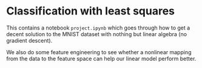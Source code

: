 # Classification with least squares

This contains a notebook `project.ipynb` which goes through how to get a decent solution to the MNIST dataset with nothing but linear algebra (no gradient descent).

We also do some feature engineering to see whether a nonlinear mapping from the data to the feature space can help our linear model perform better.
